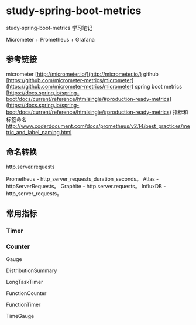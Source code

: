 # study-spring-boot-metrics #
study-spring-boot-metrics 学习笔记

Micrometer + Prometheus + Grafana


## 参考链接 ##

micrometer [http://micrometer.io/](http://micrometer.io/)
github [https://github.com/micrometer-metrics/micrometer](https://github.com/micrometer-metrics/micrometer)
spring boot metrics [https://docs.spring.io/spring-boot/docs/current/reference/htmlsingle/#production-ready-metrics](https://docs.spring.io/spring-boot/docs/current/reference/htmlsingle/#production-ready-metrics)
指标和标签命名
http://www.coderdocument.com/docs/prometheus/v2.14/best_practices/metric_and_label_naming.html

## 命名转换 ##
http.server.requests

Prometheus - http_server_requests_duration_seconds。
Atlas - httpServerRequests。
Graphite - http.server.requests。
InfluxDB - http_server_requests。

## 常用指标 ##

### Timer ###


### Counter ###

Gauge

DistributionSummary

LongTaskTimer

FunctionCounter

FunctionTimer

TimeGauge
